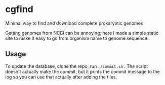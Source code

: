 # cgfind
Minimal way to find and download complete prokaryotic genomes

Getting genomes from NCBI can be annoying; here I made a simple static site to make it easy to go from organism name to genome sequence.



## Usage
To update the database, clone the repo, run `./commit.sh` .  The script doesn't actually make the commit, but it prints the commit message to the log so you can use that actually after adding the files.


